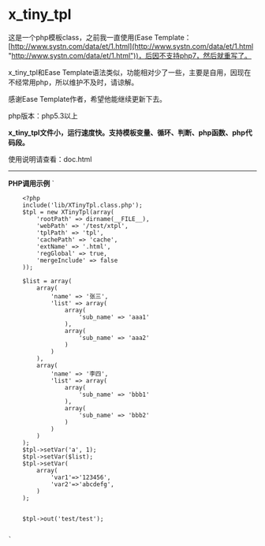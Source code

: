 # x_tiny_tpl
这是一个php模板class，之前我一直使用(Ease Template：[http://www.systn.com/data/et/1.html](http://www.systn.com/data/et/1.html "http://www.systn.com/data/et/1.html"))，后因不支持php7，然后就重写了。

x_tiny_tpl和Ease Template语法类似，功能相对少了一些，主要是自用，因现在不经常用php，所以维护不及时，请谅解。


感谢Ease Template作者，希望他能继续更新下去。


php版本：php5.3以上

**x_tiny_tpl文件小，运行速度快。支持模板变量、循环、判断、php函数、php代码段。**

使用说明请查看：doc.html


 
----------
**PHP调用示例**
    `

		<?php
		include('lib/XTinyTpl.class.php');
		$tpl = new XTinyTpl(array(
			'rootPath' => dirname(__FILE__),
			'webPath' => '/test/xtpl',
			'tplPath' => 'tpl',
			'cachePath' => 'cache',
			'extName' => '.html',
			'regGlobal' => true,
			'mergeInclude' => false
		));
		
		$list = array(
			array(
				'name' => '张三',
				'list' => array(
					array(
						'sub_name' => 'aaa1'
					),
					array(
						'sub_name' => 'aaa2'
					)
				)
			),
			array(
				'name' => '李四',
				'list' => array(
					array(
						'sub_name' => 'bbb1'
					),
					array(
						'sub_name' => 'bbb2'
					)
				)
			)
		);
		$tpl->setVar('a', 1);
		$tpl->setVar($list);
		$tpl->setVar(   
			array(  
				'var1'=>'123456',   
				'var2'=>'abcdefg',
			)
		);
		
		
		$tpl->out('test/test');
				

	`


